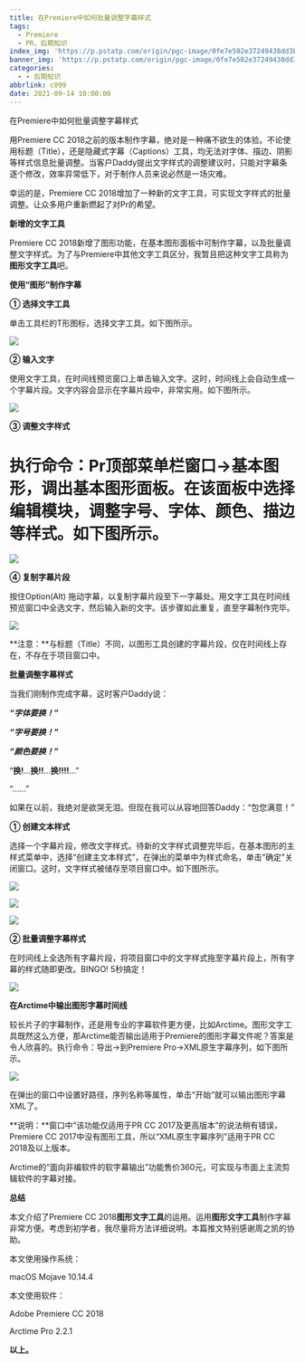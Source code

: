 ```yaml
---
title: 在Premiere中如何批量调整字幕样式
tags:
  - Premiere
  - PR，后期知识
index_img: 'https://p.pstatp.com/origin/pgc-image/0fe7e502e37249438dd3ba939ce9d6ab'
banner_img: 'https://p.pstatp.com/origin/pgc-image/0fe7e502e37249438dd3ba939ce9d6ab'
categories:
  - - 后期知识
abbrlink: c099
date: 2021-09-14 10:00:00
---
```


在Premiere中如何批量调整字幕样式

用Premiere CC 2018之前的版本制作字幕，绝对是一种痛不欲生的体验。不论使用标题（Title），还是隐藏式字幕（Captions）工具，均无法对字体、描边、阴影等样式信息批量调整。当客户Daddy提出文字样式的调整建议时，只能对字幕条逐个修改，效率异常低下，对于制作人员来说必然是一场灾难。

幸运的是，Premiere CC 2018增加了一种新的文字工具，可实现文字样式的批量调整。让众多用户重新燃起了对Pr的希望。

**新增的文字工具**

Premiere CC 2018新增了图形功能，在基本图形面板中可制作字幕，以及批量调整文字样式。为了与Premiere中其他文字工具区分，我暂且把这种文字工具称为**图形文字工具**吧。

**使用“图形”制作字幕**

**① 选择文字工具**

单击工具栏的T形图标，选择文字工具。如下图所示。

![](https://p.pstatp.com/origin/pgc-image/a609561e27e74815af5d9992f2748424)

**② 输入文字**

使用文字工具，在时间线预览窗口上单击输入文字。这时，时间线上会自动生成一个字幕片段。文字内容会显示在字幕片段中，非常实用。如下图所示。

![](https://p.pstatp.com/origin/pgc-image/d84a54e4878d420ba64b2e2f6bf1dc20)

**③ 调整文字样式**

# **执行命令：Pr顶部菜单栏窗口→基本图形，调出基本图形面板。在该面板中选择编辑模块，调整字号、字体、颜色、描边等样式。如下图所示。**

![](https://p.pstatp.com/origin/pgc-image/618f8df988ac4554b0421049e5d4060f)

**④ 复制字幕片段**

按住Option(Alt) 拖动字幕，以复制字幕片段至下一字幕处。用文字工具在时间线预览窗口中全选文字，然后输入新的文字。该步骤如此重复，直至字幕制作完毕。

![](https://p.pstatp.com/origin/pgc-image/d26ccb5779df48339d14edd7963aa52c)

**注意：**与标题（Title）不同，以图形工具创建的字幕片段，仅在时间线上存在，不存在于项目窗口中。

**批量调整字幕样式**

当我们刚制作完成字幕，这时客户Daddy说：

***“字体要换！”***

***“字号要换！”***

***“颜色要换！”***

“**换!**...**换!!**...**换!!!!**...”

“......”



如果在以前，我绝对是欲哭无泪。但现在我可以从容地回答Daddy：“包您满意！”

**① 创建文本样式**

选择一个字幕片段，修改文字样式。待新的文字样式调整完毕后，在基本图形的主样式菜单中，选择“创建主文本样式”，在弹出的菜单中为样式命名，单击“确定”关闭窗口。这时，文字样式被储存至项目窗口中。如下图所示。

![](https://p.pstatp.com/origin/pgc-image/9fa1d1bffe8d40d89a1515b29fa74ed8)

![](https://p.pstatp.com/origin/pgc-image/8e3ed98f8e0a4fc2b35c1d6463ff07e6)

![](https://p.pstatp.com/origin/pgc-image/f6867b4bccd941fab6ce56f63f80a600)

**② 批量调整字幕样式**

在时间线上全选所有字幕片段，将项目窗口中的文字样式拖至字幕片段上，所有字幕的样式随即更改。BINGO! 5秒搞定！

![](https://p.pstatp.com/origin/pgc-image/6f64e70849e04ab9befefaab79113d96)

**在Arctime中输出图形字幕时间线**

较长片子的字幕制作，还是用专业的字幕软件更方便，比如Arctime。图形文字工具既然这么方便，那Arctime能否输出适用于Premiere的图形字幕文件呢？答案是令人欣喜的。执行命令：导出→到Premiere Pro→XML原生字幕序列，如下图所示。

![](https://p.pstatp.com/origin/pgc-image/bc9ae97a7deb47a7b2907a04df3c0398)

在弹出的窗口中设置好路径，序列名称等属性，单击“开始”就可以输出图形字幕XML了。



**说明：**窗口中“该功能仅适用于PR CC 2017及更高版本”的说法稍有错误，Premiere CC 2017中没有图形工具，所以“XML原生字幕序列”适用于PR CC 2018及以上版本。

Arctime的“面向非编软件的软字幕输出”功能售价360元，可实现与市面上主流剪辑软件的字幕对接。

**总结**

本文介绍了Premiere CC 2018**图形文字工具**的运用。运用**图形文字工具**制作字幕非常方便。考虑到初学者，我尽量将方法详细说明。本篇推文特别感谢周之凯的协助。

本文使用操作系统：

macOS Mojave 10.14.4

本文使用软件：

Adobe Premiere CC 2018

Arctime Pro 2.2.1

**以上。**